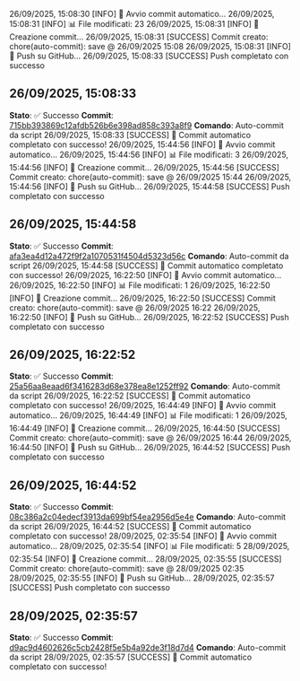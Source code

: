 26/09/2025, 15:08:30 [INFO] 🔄 Avvio commit automatico...
26/09/2025, 15:08:31 [INFO] 📊 File modificati: 23
26/09/2025, 15:08:31 [INFO] 📝 Creazione commit...
26/09/2025, 15:08:31 [SUCCESS] Commit creato: chore(auto-commit): save @ 26/09/2025 15:08
26/09/2025, 15:08:31 [INFO] 🚀 Push su GitHub...
26/09/2025, 15:08:33 [SUCCESS] Push completato con successo

## 26/09/2025, 15:08:33
**Stato**: ✅ Successo
**Commit**: [715bb393869c12afdb526b6e398ad858c393a8f9](https://github.com/cameraconvista/winenode/commit/715bb393869c12afdb526b6e398ad858c393a8f9)
**Comando**: Auto-commit da script
26/09/2025, 15:08:33 [SUCCESS] 🎉 Commit automatico completato con successo!
26/09/2025, 15:44:56 [INFO] 🔄 Avvio commit automatico...
26/09/2025, 15:44:56 [INFO] 📊 File modificati: 3
26/09/2025, 15:44:56 [INFO] 📝 Creazione commit...
26/09/2025, 15:44:56 [SUCCESS] Commit creato: chore(auto-commit): save @ 26/09/2025 15:44
26/09/2025, 15:44:56 [INFO] 🚀 Push su GitHub...
26/09/2025, 15:44:58 [SUCCESS] Push completato con successo

## 26/09/2025, 15:44:58
**Stato**: ✅ Successo
**Commit**: [afa3ea4d12a472f9f2a1070531f4504d5323d56c](https://github.com/cameraconvista/winenode/commit/afa3ea4d12a472f9f2a1070531f4504d5323d56c)
**Comando**: Auto-commit da script
26/09/2025, 15:44:58 [SUCCESS] 🎉 Commit automatico completato con successo!
26/09/2025, 16:22:50 [INFO] 🔄 Avvio commit automatico...
26/09/2025, 16:22:50 [INFO] 📊 File modificati: 1
26/09/2025, 16:22:50 [INFO] 📝 Creazione commit...
26/09/2025, 16:22:50 [SUCCESS] Commit creato: chore(auto-commit): save @ 26/09/2025 16:22
26/09/2025, 16:22:50 [INFO] 🚀 Push su GitHub...
26/09/2025, 16:22:52 [SUCCESS] Push completato con successo

## 26/09/2025, 16:22:52
**Stato**: ✅ Successo
**Commit**: [25a56aa8eaad6f3416283d68e378ea8e1252ff92](https://github.com/cameraconvista/winenode/commit/25a56aa8eaad6f3416283d68e378ea8e1252ff92)
**Comando**: Auto-commit da script
26/09/2025, 16:22:52 [SUCCESS] 🎉 Commit automatico completato con successo!
26/09/2025, 16:44:49 [INFO] 🔄 Avvio commit automatico...
26/09/2025, 16:44:49 [INFO] 📊 File modificati: 1
26/09/2025, 16:44:49 [INFO] 📝 Creazione commit...
26/09/2025, 16:44:50 [SUCCESS] Commit creato: chore(auto-commit): save @ 26/09/2025 16:44
26/09/2025, 16:44:50 [INFO] 🚀 Push su GitHub...
26/09/2025, 16:44:52 [SUCCESS] Push completato con successo

## 26/09/2025, 16:44:52
**Stato**: ✅ Successo
**Commit**: [08c386a2c04edecf3913da699bf54ea2956d5e4e](https://github.com/cameraconvista/winenode/commit/08c386a2c04edecf3913da699bf54ea2956d5e4e)
**Comando**: Auto-commit da script
26/09/2025, 16:44:52 [SUCCESS] 🎉 Commit automatico completato con successo!
28/09/2025, 02:35:54 [INFO] 🔄 Avvio commit automatico...
28/09/2025, 02:35:54 [INFO] 📊 File modificati: 5
28/09/2025, 02:35:54 [INFO] 📝 Creazione commit...
28/09/2025, 02:35:55 [SUCCESS] Commit creato: chore(auto-commit): save @ 28/09/2025 02:35
28/09/2025, 02:35:55 [INFO] 🚀 Push su GitHub...
28/09/2025, 02:35:57 [SUCCESS] Push completato con successo

## 28/09/2025, 02:35:57
**Stato**: ✅ Successo
**Commit**: [d9ac9d4602626c5cb2428f5e5b4a92de3f18d7d4](https://github.com/cameraconvista/winenode/commit/d9ac9d4602626c5cb2428f5e5b4a92de3f18d7d4)
**Comando**: Auto-commit da script
28/09/2025, 02:35:57 [SUCCESS] 🎉 Commit automatico completato con successo!
